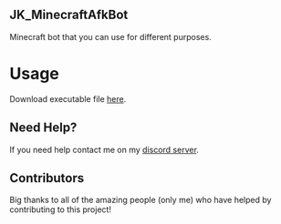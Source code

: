 ## JK_MinecraftAfkBot
Minecraft bot that you can use for different purposes.

# Usage 
Download executable file [here](https://discord.gg/xgET5epJE6).

## Need Help?
If you need help contact me on my [discord server](https://discord.gg/xgET5epJE6).

## Contributors
Big thanks to all of the amazing people (only me) who have helped by contributing to this project!
